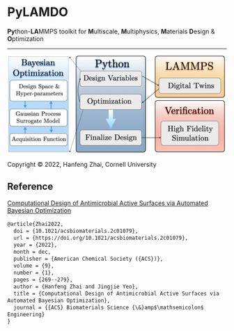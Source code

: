 # PyLAMDO

**Py**thon-**LA**MMPS toolkit for **M**ultiscale, **M**ultiphysics, **M**aterials **D**esign & **O**ptimization

***

![The schematic for PyLAMMMDO](/doc/pylammdo.001.jpeg)

Copyright &copy; 2022, Hanfeng Zhai, Cornell University


## Reference

[Computational Design of Antimicrobial Active Surfaces via Automated Bayesian Optimization](https://doi.org/10.1021/acsbiomaterials.2c01079)
```
@article{Zhai2022,
  doi = {10.1021/acsbiomaterials.2c01079},
  url = {https://doi.org/10.1021/acsbiomaterials.2c01079},
  year = {2022},
  month = dec,
  publisher = {American Chemical Society ({ACS})},
  volume = {9},
  number = {1},
  pages = {269--279},
  author = {Hanfeng Zhai and Jingjie Yeo},
  title = {Computational Design of Antimicrobial Active Surfaces via Automated Bayesian Optimization},
  journal = {{ACS} Biomaterials Science {\&}amp$\mathsemicolon$ Engineering}
}
```

